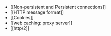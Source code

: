 - [[Non-persistent and Persistent connections]]
- [[HTTP message format]]
- [[Cookies]]
- [[web caching: proxy server]]
- [[http/2]]